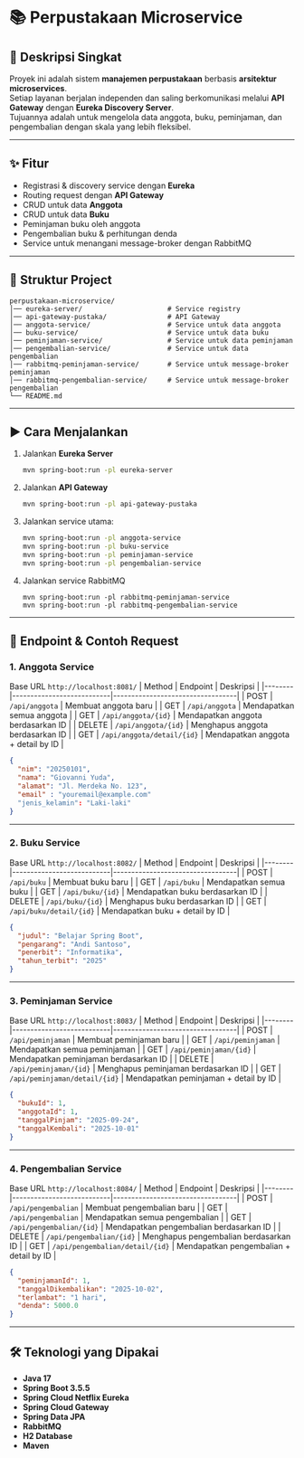 # 📚 Perpustakaan Microservice

## 📝 Deskripsi Singkat
Proyek ini adalah sistem **manajemen perpustakaan** berbasis **arsitektur microservices**.  
Setiap layanan berjalan independen dan saling berkomunikasi melalui **API Gateway** dengan **Eureka Discovery Server**.  
Tujuannya adalah untuk mengelola data anggota, buku, peminjaman, dan pengembalian dengan skala yang lebih fleksibel.

---

## ✨ Fitur
- Registrasi & discovery service dengan **Eureka**  
- Routing request dengan **API Gateway**  
- CRUD untuk data **Anggota**  
- CRUD untuk data **Buku**  
- Peminjaman buku oleh anggota  
- Pengembalian buku & perhitungan denda 
- Service untuk menangani message-broker dengan RabbitMQ 

---

## 📂 Struktur Project
```
perpustakaan-microservice/
│── eureka-server/                     # Service registry
│── api-gateway-pustaka/               # API Gateway
│── anggota-service/                   # Service untuk data anggota
│── buku-service/                      # Service untuk data buku
│── peminjaman-service/                # Service untuk data peminjaman
│── pengembalian-service/              # Service untuk data pengembalian
│── rabbitmq-peminjaman-service/       # Service untuk message-broker peminjaman
│── rabbitmq-pengembalian-service/     # Service untuk message-broker pengembalian
└── README.md
```

---

## ▶️ Cara Menjalankan
1. Jalankan **Eureka Server**  
   ```bash
   mvn spring-boot:run -pl eureka-server
   ```
2. Jalankan **API Gateway**  
   ```bash
   mvn spring-boot:run -pl api-gateway-pustaka
   ```
3. Jalankan service utama:  
   ```bash
   mvn spring-boot:run -pl anggota-service
   mvn spring-boot:run -pl buku-service
   mvn spring-boot:run -pl peminjaman-service
   mvn spring-boot:run -pl pengembalian-service
   ```

4. Jalankan service RabbitMQ
    ```
    mvn spring-boot:run -pl rabbitmq-peminjaman-service
    mvn spring-boot:run -pl rabbitmq-pengembalian-service
    ```
---

## 📌 Endpoint & Contoh Request

### 1. Anggota Service  
Base URL `http://localhost:8081/`
| Method | Endpoint                  | Deskripsi                        |
|--------|---------------------------|----------------------------------|
| POST   | `/api/anggota`              | Membuat anggota baru               |
| GET    | `/api/anggota`              | Mendapatkan semua anggota          |
| GET    | `/api/anggota/{id}`         | Mendapatkan anggota berdasarkan ID |
| DELETE | `/api/anggota/{id}`         | Menghapus anggota berdasarkan ID   |
| GET    | `/api/anggota/detail/{id}` | Mendapatkan anggota + detail by ID |


```json
{
  "nim": "20250101",
  "nama": "Giovanni Yuda",
  "alamat": "Jl. Merdeka No. 123",
  "email" : "youremail@example.com"
  "jenis_kelamin": "Laki-laki"
}
```

---

### 2. Buku Service  
Base URL `http://localhost:8082/`
| Method | Endpoint                  | Deskripsi                        |
|--------|---------------------------|----------------------------------|
| POST   | `/api/buku`              | Membuat buku baru               |
| GET    | `/api/buku`              | Mendapatkan semua buku          |
| GET    | `/api/buku/{id}`         | Mendapatkan buku berdasarkan ID |
| DELETE | `/api/buku/{id}`         | Menghapus buku berdasarkan ID   |
| GET    | `/api/buku/detail/{id}` | Mendapatkan buku + detail by ID |

```json
{
  "judul": "Belajar Spring Boot",
  "pengarang": "Andi Santoso",
  "penerbit": "Informatika",
  "tahun_terbit": "2025"
}
```

---

### 3. Peminjaman Service  
Base URL `http://localhost:8083/`
| Method | Endpoint                  | Deskripsi                        |
|--------|---------------------------|----------------------------------|
| POST   | `/api/peminjaman`              | Membuat peminjaman baru               |
| GET    | `/api/peminjaman`              | Mendapatkan semua peminjaman          |
| GET    | `/api/peminjaman/{id}`         | Mendapatkan peminjaman berdasarkan ID |
| DELETE | `/api/peminjaman/{id}`         | Menghapus peminjaman berdasarkan ID   |
| GET    | `/api/peminjaman/detail/{id}` | Mendapatkan peminjaman + detail by ID |

```json
{
  "bukuId": 1,
  "anggotaId": 1,
  "tanggalPinjam": "2025-09-24",
  "tanggalKembali": "2025-10-01"
}
```

---

### 4. Pengembalian Service  
Base URL `http://localhost:8084/`
| Method | Endpoint                  | Deskripsi                        |
|--------|---------------------------|----------------------------------|
| POST   | `/api/pengembalian`              | Membuat pengembalian baru               |
| GET    | `/api/pengembalian`              | Mendapatkan semua pengembalian          |
| GET    | `/api/pengembalian/{id}`         | Mendapatkan pengembalian berdasarkan ID |
| DELETE | `/api/pengembalian/{id}`         | Menghapus pengembalian berdasarkan ID   |
| GET    | `/api/pengembalian/detail/{id}` | Mendapatkan pengembalian + detail by ID |

```json
{
  "peminjamanId": 1,
  "tanggalDikembalikan": "2025-10-02",
  "terlambat": "1 hari",
  "denda": 5000.0
}
```

---

## 🛠️ Teknologi yang Dipakai
- **Java 17**  
- **Spring Boot 3.5.5**  
- **Spring Cloud Netflix Eureka**  
- **Spring Cloud Gateway**  
- **Spring Data JPA**  
- **RabbitMQ**
- **H2 Database**  
- **Maven**  
